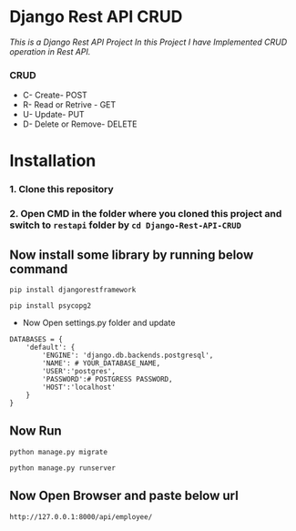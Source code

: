 # Django Rest API CRUD

*This is a Django Rest API Project In this Project I have Implemented CRUD operation in Rest API.*

### CRUD
   - C- Create- POST
   - R- Read or Retrive - GET
   - U- Update- PUT
   - D- Delete or Remove- DELETE

# Installation 

### 1. Clone this repository

### 2. Open CMD in the folder where you cloned this project and switch to ```restapi``` folder by ```cd Django-Rest-API-CRUD```

## Now install some library by running below command

```
pip install djangorestframework
```

``` 
pip install psycopg2 
```


* Now Open settings.py folder and update 

```
DATABASES = {
    'default': {
        'ENGINE': 'django.db.backends.postgresql',
        'NAME': # YOUR_DATABASE_NAME,
        'USER':'postgres',
        'PASSWORD':# POSTGRESS PASSWORD,
        'HOST':'localhost'
    }
}
```

## Now Run

```
python manage.py migrate
```
```
python manage.py runserver
```

## Now Open Browser and paste below url

```
http://127.0.0.1:8000/api/employee/
```
